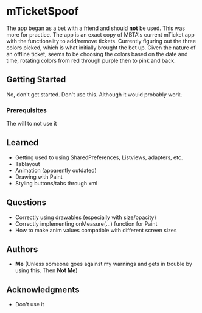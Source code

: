 # mTicketSpoof

The app began as a bet with a friend and should **not** be used. This was more for practice. The app is an exact copy of MBTA's current mTicket app with the functionality to add/remove tickets. Currently figuring out the three colors picked, which is what initially brought the bet up. Given the nature of an offline ticket, seems to be choosing the colors based on the date and time, rotating colors from red through purple then to pink and back.

## Getting Started

No, don't get started. Don't use this. ~~Although it would probably work.~~

### Prerequisites

The will to not use it

## Learned

* Getting used to using SharedPreferences, Listviews, adapters, etc.
* Tablayout
* Animation (apparently outdated)
* Drawing with Paint
* Styling buttons/tabs through xml

## Questions

* Correctly using drawables (especially with size/opacity)
* Correctly implementing onMeasure(...) function for Paint
* How to make anim values compatible with different screen sizes

## Authors

* **Me** (Unless someone goes against my warnings and gets in trouble by using this. Then **Not Me**)

## Acknowledgments

* Don't use it